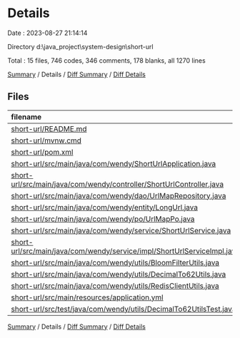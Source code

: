 # Details

Date : 2023-08-27 21:14:14

Directory d:\\java_project\\system-design\\short-url

Total : 15 files,  746 codes, 346 comments, 178 blanks, all 1270 lines

[Summary](results.md) / Details / [Diff Summary](diff.md) / [Diff Details](diff-details.md)

## Files
| filename | language | code | comment | blank | total |
| :--- | :--- | ---: | ---: | ---: | ---: |
| [short-url/README.md](/short-url/README.md) | Markdown | 26 | 0 | 9 | 35 |
| [short-url/mvnw.cmd](/short-url/mvnw.cmd) | Batch | 96 | 51 | 36 | 183 |
| [short-url/pom.xml](/short-url/pom.xml) | XML | 75 | 0 | 6 | 81 |
| [short-url/src/main/java/com/wendy/ShortUrlApplication.java](/short-url/src/main/java/com/wendy/ShortUrlApplication.java) | Java | 9 | 0 | 5 | 14 |
| [short-url/src/main/java/com/wendy/controller/ShortUrlController.java](/short-url/src/main/java/com/wendy/controller/ShortUrlController.java) | Java | 19 | 6 | 6 | 31 |
| [short-url/src/main/java/com/wendy/dao/UrlMapRepository.java](/short-url/src/main/java/com/wendy/dao/UrlMapRepository.java) | Java | 9 | 6 | 2 | 17 |
| [short-url/src/main/java/com/wendy/entity/LongUrl.java](/short-url/src/main/java/com/wendy/entity/LongUrl.java) | Java | 6 | 6 | 3 | 15 |
| [short-url/src/main/java/com/wendy/po/UrlMapPo.java](/short-url/src/main/java/com/wendy/po/UrlMapPo.java) | Java | 18 | 6 | 6 | 30 |
| [short-url/src/main/java/com/wendy/service/ShortUrlService.java](/short-url/src/main/java/com/wendy/service/ShortUrlService.java) | Java | 6 | 16 | 3 | 25 |
| [short-url/src/main/java/com/wendy/service/impl/ShortUrlServiceImpl.java](/short-url/src/main/java/com/wendy/service/impl/ShortUrlServiceImpl.java) | Java | 72 | 13 | 15 | 100 |
| [short-url/src/main/java/com/wendy/utils/BloomFilterUtils.java](/short-url/src/main/java/com/wendy/utils/BloomFilterUtils.java) | Java | 44 | 41 | 16 | 101 |
| [short-url/src/main/java/com/wendy/utils/DecimalTo62Utils.java](/short-url/src/main/java/com/wendy/utils/DecimalTo62Utils.java) | Java | 33 | 6 | 8 | 47 |
| [short-url/src/main/java/com/wendy/utils/RedisClientUtils.java](/short-url/src/main/java/com/wendy/utils/RedisClientUtils.java) | Java | 307 | 195 | 58 | 560 |
| [short-url/src/main/resources/application.yml](/short-url/src/main/resources/application.yml) | YAML | 16 | 0 | 1 | 17 |
| [short-url/src/test/java/com/wendy/utils/DecimalTo62UtilsTest.java](/short-url/src/test/java/com/wendy/utils/DecimalTo62UtilsTest.java) | Java | 10 | 0 | 4 | 14 |

[Summary](results.md) / Details / [Diff Summary](diff.md) / [Diff Details](diff-details.md)